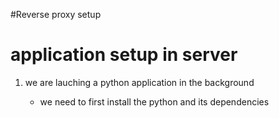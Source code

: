 #Reverse proxy setup

# application setup in server

1) we are lauching a python application in the background

	- we need to first install the python and its dependencies
